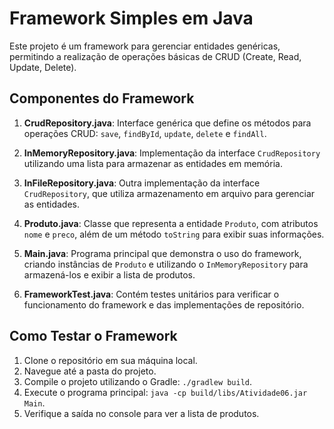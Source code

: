 # Framework Simples em Java

Este projeto é um framework para gerenciar entidades genéricas, permitindo a realização de operações básicas de CRUD (Create, Read, Update, Delete).


## Componentes do Framework

1. **CrudRepository.java**: Interface genérica que define os métodos para operações CRUD: `save`, `findById`, `update`, `delete` e `findAll`.

2. **InMemoryRepository.java**: Implementação da interface `CrudRepository` utilizando uma lista para armazenar as entidades em memória.

3. **InFileRepository.java**: Outra implementação da interface `CrudRepository`, que utiliza armazenamento em arquivo para gerenciar as entidades.

4. **Produto.java**: Classe que representa a entidade `Produto`, com atributos `nome` e `preco`, além de um método `toString` para exibir suas informações.

5. **Main.java**: Programa principal que demonstra o uso do framework, criando instâncias de `Produto` e utilizando o `InMemoryRepository` para armazená-los e exibir a lista de produtos.

6. **FrameworkTest.java**: Contém testes unitários para verificar o funcionamento do framework e das implementações de repositório.

## Como Testar o Framework

1. Clone o repositório em sua máquina local.
2. Navegue até a pasta do projeto.
3. Compile o projeto utilizando o Gradle: `./gradlew build`.
4. Execute o programa principal: `java -cp build/libs/Atividade06.jar Main`.
5. Verifique a saída no console para ver a lista de produtos.
